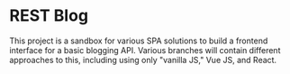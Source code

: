 # REST Blog

This project is a sandbox for various SPA solutions to build a frontend interface for a basic blogging API. Various branches will contain different approaches to this, including using only "vanilla JS," Vue JS, and React.